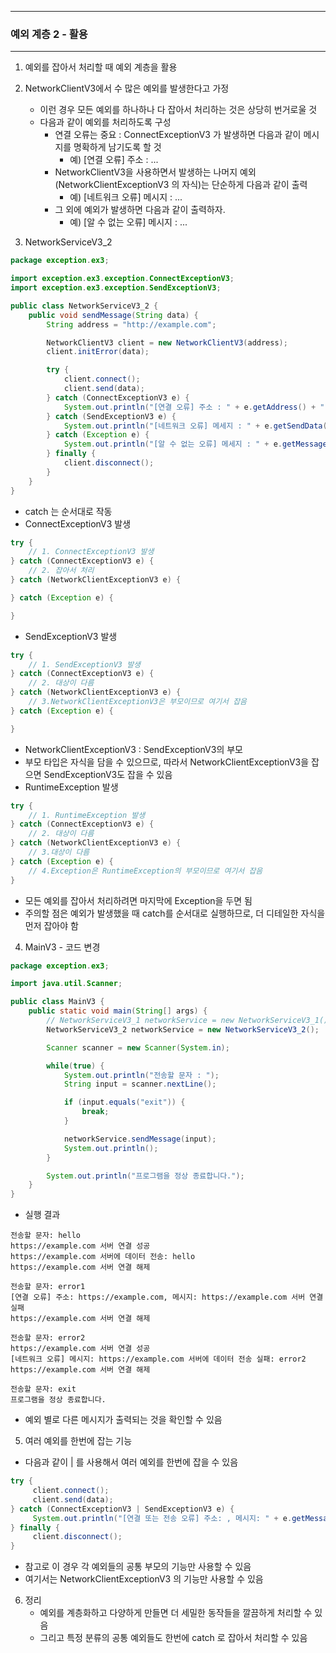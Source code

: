 -----
### 예외 계층 2 - 활용
-----
1. 예외를 잡아서 처리할 때 예외 계층을 활용
2. NetworkClientV3에서 수 많은 예외를 발생한다고 가정
   - 이런 경우 모든 예외를 하나하나 다 잡아서 처리하는 것은 상당히 번거로울 것
   - 다음과 같이 예외를 처리하도록 구성
     + 연결 오류는 중요 : ConnectExceptionV3 가 발생하면 다음과 같이 메시지를 명확하게 남기도록 할 것
        * 예) [연결 오류] 주소 : ...
     + NetworkClientV3을 사용하면서 발생하는 나머지 예외(NetworkClientExceptionV3 의 자식)는 단순하게 다음과 같이 출력
        * 예) [네트워크 오류] 메시지 : ...
     + 그 외에 예외가 발생하면 다음과 같이 출력하자.
        * 예) [알 수 없는 오류] 메시지 : ...

3. NetworkServiceV3_2
```java
package exception.ex3;

import exception.ex3.exception.ConnectExceptionV3;
import exception.ex3.exception.SendExceptionV3;

public class NetworkServiceV3_2 {
    public void sendMessage(String data) {
        String address = "http://example.com";

        NetworkClientV3 client = new NetworkClientV3(address);
        client.initError(data);

        try {
            client.connect();
            client.send(data);
        } catch (ConnectExceptionV3 e) {
            System.out.println("[연결 오류] 주소 : " + e.getAddress() + ", 메시지 : " + e.getMessage());
        } catch (SendExceptionV3 e) {
            System.out.println("[네트워크 오류] 메세지 : " + e.getSendData() + ", 메시지 : " + e.getMessage());
        } catch (Exception e) {
            System.out.println("[알 수 없는 오류] 메세지 : " + e.getMessage());
        } finally {
            client.disconnect();
        }
    }
}
```
   - catch 는 순서대로 작동
   - ConnectExceptionV3 발생
```java
try {
    // 1. ConnectExceptionV3 발생
} catch (ConnectExceptionV3 e) {
    // 2. 잡아서 처리
} catch (NetworkClientExceptionV3 e) {

} catch (Exception e) {

}
```
   - SendExceptionV3 발생
```java
try {
    // 1. SendExceptionV3 발생
} catch (ConnectExceptionV3 e) {
    // 2. 대상이 다름
} catch (NetworkClientExceptionV3 e) {
    // 3.NetworkClientExceptionV3은 부모이므로 여기서 잡음
} catch (Exception e) {

}
```
  
  - NetworkClientExceptionV3 : SendExceptionV3의 부모
  - 부모 타입은 자식을 담을 수 있으므로, 따라서 NetworkClientExceptionV3을 잡으면 SendExceptionV3도 잡을 수 있음
  - RuntimeException 발생
```java
try {
    // 1. RuntimeException 발생
} catch (ConnectExceptionV3 e) {
    // 2. 대상이 다름
} catch (NetworkClientExceptionV3 e) {
    // 3.대상이 다름
} catch (Exception e) {
    // 4.Exception은 RuntimeException의 부모이므로 여기서 잡음
}
```
   - 모든 예외를 잡아서 처리하려면 마지막에 Exception을 두면 됨
   - 주의할 점은 예외가 발생했을 때 catch를 순서대로 실행하므로, 더 디테일한 자식을 먼저 잡아야 함

4. MainV3 - 코드 변경
```java
package exception.ex3;

import java.util.Scanner;

public class MainV3 {
    public static void main(String[] args) {
        // NetworkServiceV3_1 networkService = new NetworkServiceV3_1();
        NetworkServiceV3_2 networkService = new NetworkServiceV3_2();

        Scanner scanner = new Scanner(System.in);

        while(true) {
            System.out.println("전송할 문자 : ");
            String input = scanner.nextLine();

            if (input.equals("exit")) {
                break;
            }

            networkService.sendMessage(input);
            System.out.println();
        }

        System.out.println("프로그램을 정상 종료합니다.");
    }
}
```
   - 실행 결과
```
전송할 문자: hello
https://example.com 서버 연결 성공
https://example.com 서버에 데이터 전송: hello
https://example.com 서버 연결 해제

전송할 문자: error1
[연결 오류] 주소: https://example.com, 메시지: https://example.com 서버 연결 실패
https://example.com 서버 연결 해제

전송할 문자: error2
https://example.com 서버 연결 성공
[네트워크 오류] 메시지: https://example.com 서버에 데이터 전송 실패: error2
https://example.com 서버 연결 해제

전송할 문자: exit
프로그램을 정상 종료합니다.
```
   - 예외 별로 다른 메시지가 출력되는 것을 확인할 수 있음

5. 여러 예외를 한번에 잡는 기능
  - 다음과 같이 | 를 사용해서 여러 예외를 한번에 잡을 수 있음
```java
try {
     client.connect();
     client.send(data);
} catch (ConnectExceptionV3 | SendExceptionV3 e) {
     System.out.println("[연결 또는 전송 오류] 주소: , 메시지: " + e.getMessage());
} finally {
     client.disconnect();
}
```
   - 참고로 이 경우 각 예외들의 공통 부모의 기능만 사용할 수 있음
   - 여기서는 NetworkClientExceptionV3 의 기능만 사용할 수 있음

6. 정리
   - 예외를 계층화하고 다양하게 만들면 더 세밀한 동작들을 깔끔하게 처리할 수 있음
   - 그리고 특정 분류의 공통 예외들도 한번에 catch 로 잡아서 처리할 수 있음
